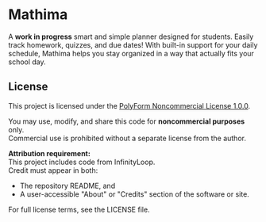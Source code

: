 # Mathima

A **work in progress** smart and simple planner designed for students. Easily track homework, quizzes, and due dates! With built-in support for your daily schedule, Mathima helps you stay organized in a way that actually fits your school day.

## License

This project is licensed under the [PolyForm Noncommercial License 1.0.0](LICENSE).

You may use, modify, and share this code for **noncommercial purposes** only.  
Commercial use is prohibited without a separate license from the author.

**Attribution requirement:**  
This project includes code from InfinityLoop.  
Credit must appear in both:

- The repository README, and  
- A user-accessible "About" or "Credits" section of the software or site.

For full license terms, see the LICENSE file.
